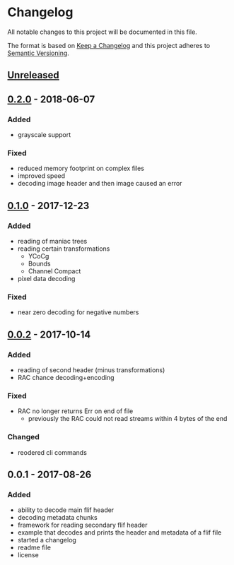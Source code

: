 # Changelog
All notable changes to this project will be documented in this file.

The format is based on [Keep a Changelog](http://keepachangelog.com/en/1.0.0/)
and this project adheres to [Semantic Versioning](http://semver.org/spec/v2.0.0.html).

## [Unreleased]

## [0.2.0] - 2018-06-07
### Added
- grayscale support

### Fixed
- reduced memory footprint on complex files
- improved speed
- decoding image header and then image caused an error

## [0.1.0] - 2017-12-23
### Added
- reading of maniac trees
- reading certain transformations
    - YCoCg
    - Bounds
    - Channel Compact
- pixel data decoding

### Fixed
- near zero decoding for negative numbers


## [0.0.2] - 2017-10-14
### Added
- reading of second header (minus transformations)
- RAC chance decoding+encoding

### Fixed
- RAC no longer returns Err on end of file
    - previously the RAC could not read streams within 4 bytes of the end

### Changed
- reodered cli commands

## 0.0.1 - 2017-08-26
### Added
- ability to decode main flif header
- decoding metadata chunks
- framework for reading secondary flif header
- example that decodes and prints the header and metadata of a flif file
- started a changelog
- readme file
- license

[Unreleased]: https://github.com/dgriffen/flif.rs/compare/v0.2.0...HEAD
[0.0.2]: https://github.com/dgriffen/flif.rs/compare/v0.0.1...v0.0.2
[0.1.0]: https://github.com/dgriffen/flif.rs/compare/v0.0.2...v0.1.0
[0.2.0]: https://github.com/dgriffen/flif.rs/compare/v0.1.0...v0.2.0